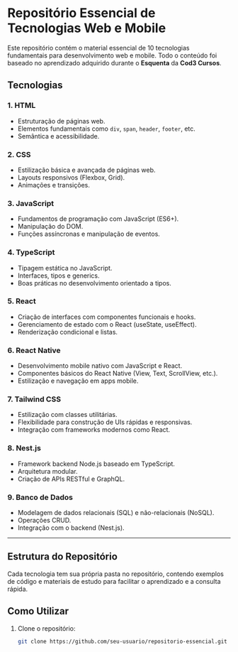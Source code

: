 # Repositório Essencial de Tecnologias Web e Mobile

Este repositório contém o material essencial de 10 tecnologias fundamentais para desenvolvimento web e mobile. Todo o conteúdo foi baseado no aprendizado adquirido durante o **Esquenta** da **Cod3 Cursos**.

## Tecnologias

### 1. HTML
- Estruturação de páginas web.
- Elementos fundamentais como `div`, `span`, `header`, `footer`, etc.
- Semântica e acessibilidade.

### 2. CSS
- Estilização básica e avançada de páginas web.
- Layouts responsivos (Flexbox, Grid).
- Animações e transições.

### 3. JavaScript
- Fundamentos de programação com JavaScript (ES6+).
- Manipulação do DOM.
- Funções assíncronas e manipulação de eventos.

### 4. TypeScript
- Tipagem estática no JavaScript.
- Interfaces, tipos e generics.
- Boas práticas no desenvolvimento orientado a tipos.

### 5. React
- Criação de interfaces com componentes funcionais e hooks.
- Gerenciamento de estado com o React (useState, useEffect).
- Renderização condicional e listas.

### 6. React Native
- Desenvolvimento mobile nativo com JavaScript e React.
- Componentes básicos do React Native (View, Text, ScrollView, etc.).
- Estilização e navegação em apps mobile.

### 7. Tailwind CSS
- Estilização com classes utilitárias.
- Flexibilidade para construção de UIs rápidas e responsivas.
- Integração com frameworks modernos como React.

### 8. Nest.js
- Framework backend Node.js baseado em TypeScript.
- Arquitetura modular.
- Criação de APIs RESTful e GraphQL.

### 9. Banco de Dados
- Modelagem de dados relacionais (SQL) e não-relacionais (NoSQL).
- Operações CRUD.
- Integração com o backend (Nest.js).

---

## Estrutura do Repositório

Cada tecnologia tem sua própria pasta no repositório, contendo exemplos de código e materiais de estudo para facilitar o aprendizado e a consulta rápida.


## Como Utilizar

1. Clone o repositório:
   ```bash
   git clone https://github.com/seu-usuario/repositorio-essencial.git
